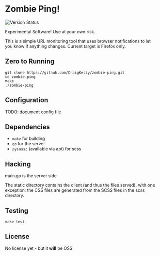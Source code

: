 # Zombie Ping!

![Version Status](https://img.shields.io/badge/status-experimental-red.svg)

Experimental Software! Use at your own risk.

This is a simple URL monitoring tool that uses browser notifications to let
you know if anything changes. Current target is Firefox only.

## Zero to Running

```
git clone https://github.com/CraigKelly/zombie-ping.git
cd zombie-ping
make
./zombie-ping
```

## Configuration

TODO: document config file

## Dependencies

* `make` for building
* `go` for the server
* `pysassc` (available via apt) for scss

## Hacking

main.go is the server side

The static directory contains the client (and thus the files served), with one
exception: the CSS files are generated from the SCSS files in the scss
directory.

## Testing

```
make test
```

## License

No license yet - but it **will** be OSS
